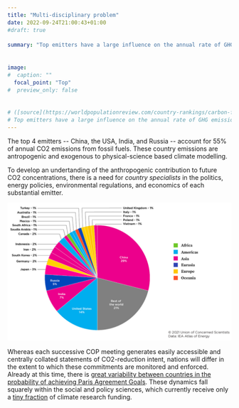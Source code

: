 ```yaml
---
title: "Multi-disciplinary problem"
date: 2022-09-24T21:00:43+01:00
#draft: true 

summary: "Top emitters have a large influence on the annual rate of GHG emissions. To develop an understanding of the anthropogenic contribution to future CO2 concentrations, there is a need for _country specialists_ in the politics, energy policies, environmental regulations, and economics of each substantial emitter."


image: 
#  caption: ""
  focal_point: "Top"
#  preview_only: false


# ([source](https://worldpopulationreview.com/country-rankings/carbon-footprint-by-country))
# Top emitters have a large influence on the annual rate of GHG emissions. 
---
```


The top 4 emitters -- China, the USA, India, and Russia -- account for 55\% of annual 
CO2 emissions from fossil fuels. These country emissions are antropogenic and exogenous 
to physical-science based climate modelling. 

To develop an undertanding of the anthropogenic contribution to future CO2 concentrations, 
there is a need for _country specialists_ in the politics, energy policies, environmental 
regulations, and economics of each substantial emitter. 

![Country breakdown of fossil-fuel CO2 emissions](multi-disciplinary_national_CO2_shares.png "Figure: CO2 emissions from fossil fuels by country, 2019")

Whereas each successive COP meeting generates easily accessible and centrally collated statements of 
CO2-reduction intent, nations will differ in the extent to which these commitments are monitored 
and enforced. Already at this time, there is [great variability between countries in the probability
of achieving Paris Agreement Goals](https://www.nature.com/articles/s43247-021-00097-8#Fig3). 
These dynamics fall squarely within the social and policy sciences, which currently 
receive only a [tiny fraction](https://www.sciencedirect.com/science/article/pii/S2214629619309119) 
of climate research funding. 

<br>
